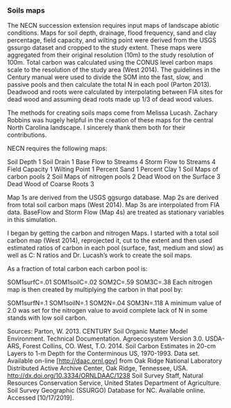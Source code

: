 ### Soils maps

The NECN succession extension requires input maps of landscape abiotic conditions. Maps for soil depth, drainage, flood frequency, sand and clay percentage, field capacity,
and wilting point were derived from the USGS gssurgo dataset and cropped to the study extent. These maps were aggregated from their original resolution (10m) to the study 
resolution of 100m. Total carbon was calculated using the CONUS level carbon maps scale to the resolution of the study area (West 2014). The guidelines in the Century 
manual were used to divide the SOM into the fast, slow, and passive pools and then calculate the total N in each pool (Parton 2013). Deadwood and roots were calculated by 
interpolating between FIA sites for dead wood and assuming dead roots made up 1/3 of dead wood values.

The methods for creating soils maps come from Melissa Lucash. Zachary Robbins was hugely helpful in the creation of these maps for the central North Carolina landscape.
I sincerely thank them both for their contributions.


NECN requires the following maps:

Soil Depth 1
Soil Drain 1
Base Flow to Streams 4
Storm Flow to Streams 4
Field Capacity 1
Wilting Point 1
Percent Sand 1
Percent Clay 1
Soil Maps of carbon pools 2
Soil Maps of nitrogen pools 2
Dead Wood on the Surface 3
Dead Wood of Coarse Roots 3

Map 1s are derived from the USGS ggsurgo database. Map 2s are derived from total soil carbon maps (West 2014). Map 3s are interpolated from FIA data. 
BaseFlow and Storm Flow (Map 4s) are treated as stationary variables in this simulation.



I began by getting the carbon and nitrogen Maps. I started with a total soil carbon map (West 2014), reprojected it, cut to the extent and then used estimated ratios of carbon in each pool (surface, fast, medium and slow) as well as C: N ratios and Dr. Lucash’s work to create the soil maps.

As a fraction of total carbon each carbon pool is:

SOM1surfC=.01
SOM1soilC=.02
SOM2C=.59
SOM3C=.38
Each nitrogen map is then created by multiplying the carbon in that pool by:

SOM1surfN=.1
SOM1soilN=.1
SOM2N=.04
SOM3N=.118
A minimum value of 2.0 was set for the nitrogen value to avoid complete lack of N in some stands with low soil carbon.

Sources: 
Parton, W. 2013. CENTURY Soil Organic Matter Model Environment. Technical Documentation. Agroecosystem Version 3.0. USDA-ARS, Forest Collins, CO.
West, T.O. 2014. Soil Carbon Estimates in 20-cm Layers to 1-m Depth for the Conterminous US, 1970-1993. Data set. Available on-line [http://daac.ornl.gov] from Oak Ridge National Laboratory Distributed Active Archive Center, Oak Ridge, Tennessee, USA. http://dx.doi.org/10.3334/ORNLDAAC/1238
Soil Survey Staff, Natural Resources Conservation Service, United States Department of Agriculture. Soil Survey Geographic (SSURGO) Database for NC. Available online. Accessed [10/17/2019].
